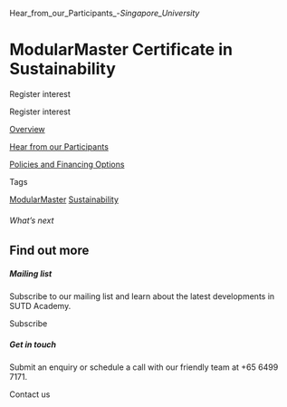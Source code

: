Hear_from_our_Participants_-_Singapore_University_



ModularMaster Certificate in Sustainability
===========================================

Register interest

Register interest

[Overview](/course/modularmaster-certificate-in-sustainability/#tabs)

[Hear from our Participants](/course/modularmaster-certificate-in-sustainability/hear-from-our-participants/#tabs)

[Policies and Financing Options](/course/modularmaster-certificate-in-sustainability/policies-and-financing-options/#tabs)

Tags

[ModularMaster](/admissions/academy/courses-and-modules/?academy-type-course=792)
[Sustainability](/admissions/academy/courses-and-modules/?discipline=833)

###### What’s next

Find out more
-------------

##### Mailing list

Subscribe to our mailing list and learn about the latest developments in SUTD Academy.

Subscribe

##### Get in touch

Submit an enquiry or schedule a call with our friendly team at +65 6499 7171.

Contact us

